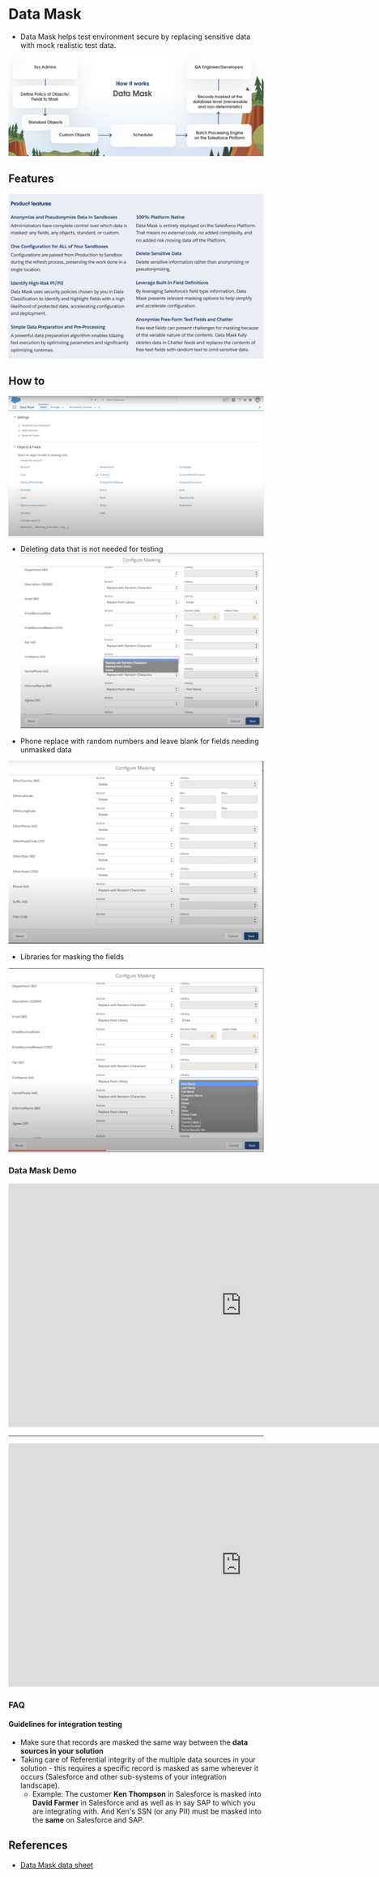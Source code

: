 # Data Mask

- Data Mask helps test environment secure by replacing sensitive data with mock realistic test data.

![Data Mask](img/data-mask-1.png)


## Features

![data mask features](img/datamask-2.png)


## How to

![Data mask how to 1](img/datamaks-h-1.png)

- Deleting data that is not needed for testing
![Data mask how to 2](img/datamask-h-2.png)

- Phone replace with random numbers and leave blank for fields needing unmasked data

![Data mask how to 3](img/datamask-h-3.png)

- Libraries for masking the fields

![Data mask lib](img/datamaks-lib-1.png)


### Data Mask Demo

<iframe width="920" height="480" src="https://www.youtube.com/embed/jRm6wTPC_9M" title="YouTube video player" frameborder="0" allow="accelerometer; autoplay; clipboard-write; encrypted-media; gyroscope; picture-in-picture; web-share" allowfullscreen></iframe>

----

<iframe width="920" height="480" src="https://www.youtube.com/embed/ZAmszhN7GvU" title="YouTube video player" frameborder="0" allow="accelerometer; autoplay; clipboard-write; encrypted-media; gyroscope; picture-in-picture; web-share" allowfullscreen></iframe>



<a name='faq'></a>
### FAQ
#### Guidelines for integration testing
- Make sure that records are masked the same way between the **data sources in your solution**
- Taking care of Referential integrity of the multiple data sources in your solution -  this requires a specific record is masked as same wherever it occurs (Salesforce and other sub-systems of your integration landscape).
    - Example: The customer **Ken Thompson** in Salesforce is masked into **David Farmer** in Salesforce and as well as in say SAP to which you are integrating with. And Ken's SSN (or any PII) must be masked into the **same** on Salesforce and SAP.




## References
- [Data Mask data sheet](https://www.salesforce.com/content/dam/web/en_us/www/documents/datasheets/data-mask-datasheet.pdf)


